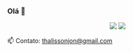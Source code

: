 ### Olá 👋

<div align="center">   <a href="https://github.com/thalissonjon   <img height="180em" src="https://github-readme-stats.vercel.app/api/top-langs/?username=thalissonjon&layout=compact&langs_count=7&theme=merko%22/%3E       <a href="https://instagram.com/thalisson.jon" target="_blank"><img src="https://img.shields.io/badge/-Instagram-%23E4405F?style=for-the-badge&logo=instagram&logoColor=white" target="_blank"></a>   <a href="https://www.linkedin.com/in/thalisson-jon-8aa06a236/" target="_blank"><img src="https://img.shields.io/badge/-LinkedIn-%230077B5?style=for-the-badge&logo=linkedin&logoColor=white" target="_blank"></a>     </div>

📫 Contato: thalissonjon@gmail.com
